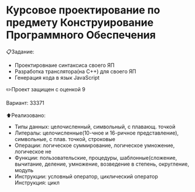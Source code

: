 # Курсовое проектирование по предмету Конструирование Программного Обеспечения
<p>
  <a>📋Задание:</a>
  <ul>
    <li>Проектировнаие синтаксиса своего ЯП</li>
    <li>Разработка транслятора(на C++) для своего ЯП</li>
    <li>Генерация кода в язык JavaScript</li>
  </ul>
  <a>✏️Проект защищен с оценкой 9</a>
</p>

<p>
  <a>Вариант: 33371</a></br></br>
  <a>⬆️Реализовано: </a>
  <ul>
    <li>Типы данных: целочисленный, символьный, с плавающ. точкой</li>
    <li>Литералы: целочисленные(10-чное и 16-ричное представление), символьные, с плав. точкой, строковые</li>
    <li>Операции: логическое суммирование, логическое умножение, логическое не</li>
    <li>Функции: пользовательские, процедуры, шаблонные(сложение, вычитание, деление, умножение, возведение в степень, округление, модуль</li>
    <li>Инструкции: условный оператор, циклический оператор</li>
    Инструкция: цикл
  </ul>
</p>
